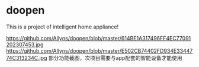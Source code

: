 # doopen
This is a project of intelligent home appliance!

https://github.com/Allyns/doopen/blob/master/614BE1A317496FF4EC77091202307453.jpg
https://github.com/Allyns/doopen/blob/master/E502CB74402FD934E3344774C313234C.jpg
部分功能截图，次项目需要与app配套的智能设备才能使用
